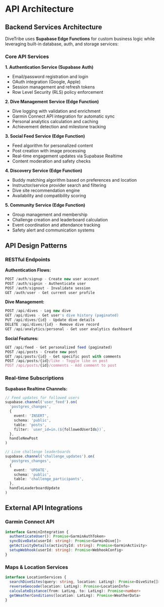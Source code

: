 # API Architecture

## Backend Services Architecture

DiveTribe uses **Supabase Edge Functions** for custom business logic while leveraging built-in database, auth, and storage services:

### Core API Services

**1. Authentication Service (Supabase Auth)**

- Email/password registration and login
- OAuth integration (Google, Apple)
- Session management and refresh tokens
- Row Level Security (RLS) policy enforcement

**2. Dive Management Service (Edge Function)**

- Dive logging with validation and enrichment
- Garmin Connect API integration for automatic sync
- Personal analytics calculation and caching
- Achievement detection and milestone tracking

**3. Social Feed Service (Edge Function)**

- Feed algorithm for personalized content
- Post creation with image processing
- Real-time engagement updates via Supabase Realtime
- Content moderation and safety checks

**4. Discovery Service (Edge Function)**

- Buddy matching algorithm based on preferences and location
- Instructor/service provider search and filtering
- Dive site recommendation engine
- Availability and compatibility scoring

**5. Community Service (Edge Function)**

- Group management and membership
- Challenge creation and leaderboard calculation
- Event coordination and attendance tracking
- Safety alert and communication systems

## API Design Patterns

### RESTful Endpoints

**Authentication Flows:**

```typescript
POST /auth/signup - Create new user account
POST /auth/signin - Authenticate user
POST /auth/signout - Invalidate session
GET /auth/user - Get current user profile
```

**Dive Management:**

```typescript
POST /api/dives - Log new dive
GET /api/dives - Get user's dive history (paginated)
PUT /api/dives/{id} - Update dive details
DELETE /api/dives/{id} - Remove dive record
GET /api/analytics/personal - Get user analytics dashboard
```

**Social Features:**

```typescript
GET /api/feed - Get personalized feed (paginated)
POST /api/posts - Create new post
GET /api/posts/{id} - Get specific post with comments
POST /api/posts/{id}/like - Toggle like on post
POST /api/posts/{id}/comments - Add comment to post
```

### Real-time Subscriptions

**Supabase Realtime Channels:**

```typescript
// Feed updates for followed users
supabase.channel('user_feed').on(
  'postgres_changes',
  {
    event: 'INSERT',
    schema: 'public',
    table: 'posts',
    filter: `user_id=in.(${followedUserIds})`,
  },
  handleNewPost
)

// Live challenge leaderboards
supabase.channel('challenge_updates').on(
  'postgres_changes',
  {
    event: 'UPDATE',
    schema: 'public',
    table: 'challenge_participants',
  },
  handleLeaderboardUpdate
)
```

## External API Integrations

### Garmin Connect API

```typescript
interface GarminIntegration {
  authenticateUser(): Promise<GarminAuthToken>
  syncDiveData(userId: string): Promise<GarminDive[]>
  getActivityDetails(activityId: string): Promise<GarminActivity>
  setupWebhook(userId: string): Promise<WebhookConfig>
}
```

### Maps & Location Services

```typescript
interface LocationServices {
  searchDiveSites(query: string, location: LatLng): Promise<DiveSite[]>
  reverseGeocode(location: LatLng): Promise<LocationInfo>
  calculateDistance(from: LatLng, to: LatLng): Promise<number>
  getWeatherConditions(location: LatLng): Promise<WeatherData>
}
```
